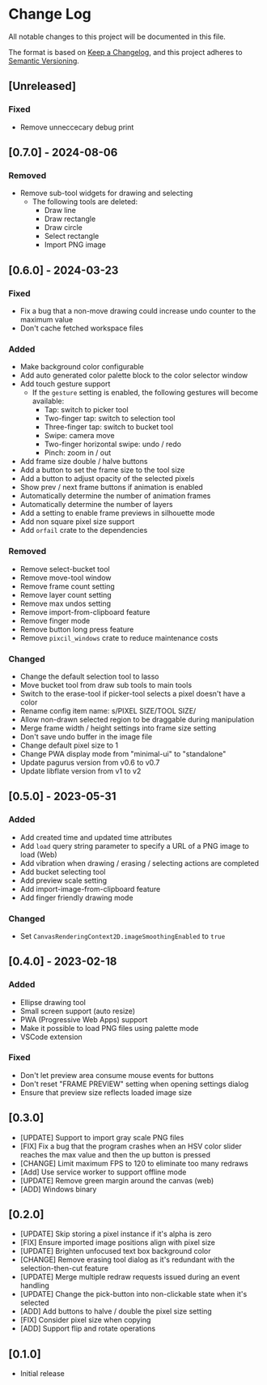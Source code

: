 # Change Log

All notable changes to this project will be documented in this file.

The format is based on [Keep a Changelog](https://keepachangelog.com/en/1.0.0/),
and this project adheres to [Semantic Versioning](https://semver.org/spec/v2.0.0.html).

## [Unreleased]

### Fixed

- Remove unneccecary debug print

## [0.7.0] - 2024-08-06

### Removed

- Remove sub-tool widgets for drawing and selecting
  - The following tools are deleted:
    - Draw line
    - Draw rectangle
    - Draw circle
    - Select rectangle
    - Import PNG image

## [0.6.0] - 2024-03-23

### Fixed

- Fix a bug that a non-move drawing could increase undo counter to the maximum value
- Don't cache fetched workspace files

### Added

- Make background color configurable
- Add auto generated color palette block to the color selector window
- Add touch gesture support
  - If the `gesture` setting is enabled, the following gestures will become available:
    - Tap: switch to picker tool
    - Two-finger tap: switch to selection tool
    - Three-finger tap: switch to bucket tool
    - Swipe: camera move
    - Two-finger horizontal swipe: undo / redo
    - Pinch: zoom in / out
- Add frame size double / halve buttons
- Add a button to set the frame size to the tool size
- Add a button to adjust opacity of the selected pixels
- Show prev / next frame buttons if animation is enabled
- Automatically determine the number of animation frames
- Automatically determine the number of layers
- Add a setting to enable frame previews in silhouette mode
- Add non square pixel size support
- Add `orfail` crate to the dependencies

### Removed

- Remove select-bucket tool
- Remove move-tool window
- Remove frame count setting
- Remove layer count setting
- Remove max undos setting
- Remove import-from-clipboard feature
- Remove finger mode
- Remove button long press feature
- Remove `pixcil_windows` crate to reduce maintenance costs

### Changed

- Change the default selection tool to lasso
- Move bucket tool from draw sub tools to main tools
- Switch to the erase-tool if picker-tool selects a pixel doesn't have a color
- Rename config item name: s/PIXEL SIZE/TOOL SIZE/
- Allow non-drawn selected region to be draggable during manipulation
- Merge frame width / height settings into frame size setting
- Don't save undo buffer in the image file
- Change default pixel size to 1
- Change PWA display mode from "minimal-ui" to "standalone"
- Update pagurus version from v0.6 to v0.7
- Update libflate version from v1 to v2

## [0.5.0] - 2023-05-31

### Added

- Add created time and updated time attributes
- Add `load` query string parameter to specify a URL of a PNG image to load (Web)
- Add vibration when drawing / erasing / selecting actions are completed
- Add bucket selecting tool
- Add preview scale setting
- Add import-image-from-clipboard feature
- Add finger friendly drawing mode

### Changed

- Set `CanvasRenderingContext2D.imageSmoothingEnabled` to `true`

## [0.4.0] - 2023-02-18

### Added

- Ellipse drawing tool
- Small screen support (auto resize)
- PWA (Progressive Web Apps) support
- Make it possible to load PNG files using palette mode
- VSCode extension

### Fixed

- Don't let preview area consume mouse events for buttons
- Don't reset "FRAME PREVIEW" setting when opening settings dialog
- Ensure that preview size reflects loaded image size

## [0.3.0]

- [UPDATE] Support to import gray scale PNG files
- [FIX] Fix a bug that the program crashes when an HSV color slider reaches the max value and then the up button is pressed
- [CHANGE] Limit maximum FPS to 120 to eliminate too many redraws
- [Add] Use service worker to support offline mode
- [UPDATE] Remove green margin around the canvas (web)
- [ADD] Windows binary

## [0.2.0]

- [UPDATE] Skip storing a pixel instance if it's alpha is zero
- [FIX] Ensure imported image positions align with pixel size
- [UPDATE] Brighten unfocused text box background color
- [CHANGE] Remove erasing tool dialog as it's redundant with the selection-then-cut feature
- [UPDATE] Merge multiple redraw requests issued during an event handling
- [UPDATE] Change the pick-button into non-clickable state when it's selected
- [ADD] Add buttons to halve / double the pixel size setting
- [FIX] Consider pixel size when copying
- [ADD] Support flip and rotate operations

## [0.1.0]

- Initial release
